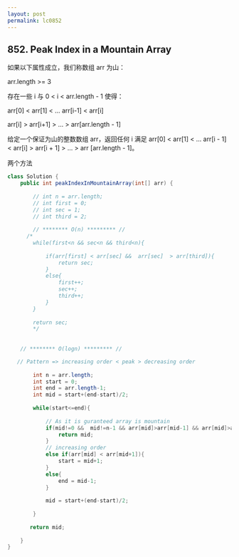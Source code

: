 ```yaml
---
layout: post
permalink: lc0852 
---
```


## 852. Peak Index in a Mountain Array

如果以下属性成立，我们称数组 arr 为山：

arr.length >= 3

存在一些 i 与 0 < i < arr.length - 1 使得：

arr[0] < arr[1] < ... arr[i-1] < arr[i]

arr[i] > arr[i+1] > ... > arr[arr.length - 1]

给定一个保证为山的整数数组 arr，返回任何 i 满足 arr[0] < arr[1] < ... arr[i - 1] < arr[i] > arr[i + 1] > ... > arr [arr.length - 1]。

两个方法
```java
class Solution {
    public int peakIndexInMountainArray(int[] arr) {
        
        // int n = arr.length;
        // int first = 0;
        // int sec = 1;
        // int third = 2;
        
        // ******** O(n) ********* //
      /*  
        while(first<n && sec<n && third<n){      
            
            if(arr[first] < arr[sec] &&  arr[sec]  > arr[third]){
                return sec;
            }
            else{
                first++;
                sec++;
                third++;
            }  
        }
        
        return sec;
        */
        
        
    // ******** O(logn) ********* //

   // Pattern => increasing order < peak > decreasing order
        
        int n = arr.length;
        int start = 0;
        int end = arr.length-1;
        int mid = start+(end-start)/2;
        
        while(start<=end){
            
            // As it is guranteed array is mountain
            if(mid!=0 &&  mid!=n-1 && arr[mid]>arr[mid-1] && arr[mid]>arr[mid+1]){
                return mid;
            }
            // increasing order
            else if(arr[mid] < arr[mid+1]){
                start = mid+1;
            }
            else{
                end = mid-1;
            } 
            
            mid = start+(end-start)/2;
            
        }
        
       return mid; 
        
    }
}
```